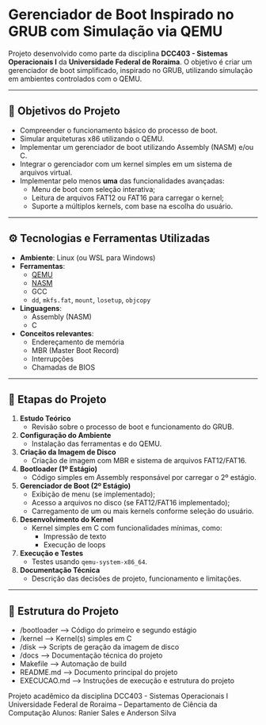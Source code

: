 # Gerenciador de Boot Inspirado no GRUB com Simulação via QEMU

Projeto desenvolvido como parte da disciplina **DCC403 - Sistemas Operacionais I** da **Universidade Federal de Roraima**. O objetivo é criar um gerenciador de boot simplificado, inspirado no GRUB, utilizando simulação em ambientes controlados com o QEMU.

---

## 🎯 Objetivos do Projeto

- Compreender o funcionamento básico do processo de boot.
- Simular arquiteturas x86 utilizando o QEMU.
- Implementar um gerenciador de boot utilizando Assembly (NASM) e/ou C.
- Integrar o gerenciador com um kernel simples em um sistema de arquivos virtual.
- Implementar pelo menos **uma** das funcionalidades avançadas:
  - Menu de boot com seleção interativa;
  - Leitura de arquivos FAT12 ou FAT16 para carregar o kernel;
  - Suporte a múltiplos kernels, com base na escolha do usuário.

---

## ⚙️ Tecnologias e Ferramentas Utilizadas

- **Ambiente**: Linux (ou WSL para Windows)
- **Ferramentas**:
  - [QEMU](https://www.qemu.org/)
  - [NASM](https://www.nasm.us/)
  - GCC
  - `dd`, `mkfs.fat`, `mount`, `losetup`, `objcopy`
- **Linguagens**:
  - Assembly (NASM)
  - C
- **Conceitos relevantes**:
  - Endereçamento de memória
  - MBR (Master Boot Record)
  - Interrupções
  - Chamadas de BIOS

---

## 🧱 Etapas do Projeto

1. **Estudo Teórico**
   - Revisão sobre o processo de boot e funcionamento do GRUB.
2. **Configuração do Ambiente**
   - Instalação das ferramentas e do QEMU.
3. **Criação da Imagem de Disco**
   - Criação de imagem com MBR e sistema de arquivos FAT12/FAT16.
4. **Bootloader (1º Estágio)**
   - Código simples em Assembly responsável por carregar o 2º estágio.
5. **Gerenciador de Boot (2º Estágio)**
   - Exibição de menu (se implementado);
   - Acesso a arquivos no disco (se FAT12/FAT16 implementado);
   - Carregamento de um ou mais kernels conforme seleção do usuário.
6. **Desenvolvimento do Kernel**
   - Kernel simples em C com funcionalidades mínimas, como:
     - Impressão de texto
     - Execução de loops
7. **Execução e Testes**
   - Testes usando `qemu-system-x86_64`.
8. **Documentação Técnica**
   - Descrição das decisões de projeto, funcionamento e limitações.

---

## 📂 Estrutura do Projeto

- /bootloader         --> Código do primeiro e segundo estágio
- /kernel             --> Kernel(s) simples em C
- /disk               --> Scripts de geração da imagem de disco
- /docs               --> Documentação técnica do projeto
- Makefile            --> Automação de build
- README.md           --> Documento principal do projeto
- EXECUCAO.md         --> Instruções de execução e estrutura do projeto


Projeto acadêmico da disciplina DCC403 - Sistemas Operacionais I
Universidade Federal de Roraima – Departamento de Ciência da Computação
Alunos: Ranier Sales e Anderson Silva
